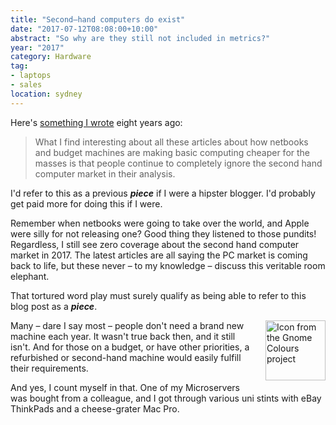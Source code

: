 ```yaml
---
title: "Second–hand computers do exist"
date: "2017-07-12T08:08:00+10:00"
abstract: "So why are they still not included in metrics?"
year: "2017"
category: Hardware
tag:
- laptops
- sales
location: sydney
---
```

Here's [something I wrote] eight years ago:

> What I find interesting about all these articles about how netbooks and budget machines are making basic computing cheaper for the masses is that people continue to completely ignore the second hand computer market in their analysis. 

I'd refer to this as a previous ***piece*** if I were a hipster blogger. I'd probably get paid more for doing this if I were.

Remember when netbooks were going to take over the world, and Apple were silly for not releasing one? Good thing they listened to those pundits! Regardless, I still see zero coverage about the second hand computer market in 2017. The latest articles are all saying the PC market is coming back to life, but these never – to my knowledge – discuss this veritable room elephant.

That tortured word play must surely qualify as being able to refer to this blog post as a ***piece***.

<p><img src="https://rubenerd.com/files/stock/gnome-hwbrowser.svg" alt="Icon from the Gnome Colours project" style="width:96px; height:96px; float:right; margin:0 0 1em 1em" /></p>

Many – dare I say most – people don't need a brand new machine each year. It wasn't true back then, and it still isn't. And for those on a budget, or have other priorities, a refurbished or second-hand machine would easily fulfill their requirements.

And yes, I count myself in that. One of my Microservers was bought from a colleague, and I got through various uni stints with eBay ThinkPads and a cheese-grater Mac Pro.

[something I wrote]: https://rubenerd.com/craptastic-v-second-hand/ "Rubénerd: Craptastic versus good quality second hand?"

